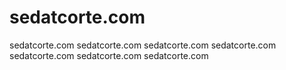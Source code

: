 # sedatcorte.com
sedatcorte.com
sedatcorte.com
sedatcorte.com
sedatcorte.com
sedatcorte.com
sedatcorte.com
sedatcorte.com
